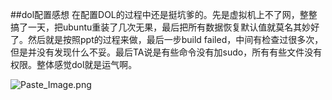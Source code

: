 ##dol配置感想
在配置DOL的过程中还是挺坑爹的。先是虚拟机上不了网，整整搞了一天，把ubuntu重装了几次无果，最后把所有数据恢复默认值就莫名其妙好了。然后就是按照ppt的过程来做，最后一步build failed，中间有检查过很多次，但是并没有发现什么不妥。最后TA说是有些命令没有加sudo，所有有些文件没有权限。整体感觉dol就是运气啊。

![Paste_Image.png](http://upload-images.jianshu.io/upload_images/3229070-c1db97b7eb634f68.png?imageMogr2/auto-orient/strip%7CimageView2/2/w/1240)
